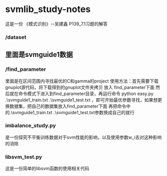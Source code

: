 # svmlib_study-notes
这是一份 《模式识别》--吴建鑫 P139_7.1习题的解答 
### /dataset 
里面是svmguide1数据
----------------------------------------------------------
### /find_parameter 
里面是在区间范围内寻找最优的C和gamma的project
使用方法：首先需要下载gnuplot源代码，将下载得到的gnuplot文件夹拷贝 放入 find_parameter下面
然后就在命令模式下进入到find_parameter目录，再运行命令
python easy.py .\svmguide1_train.txt .\svmguide1_test.txt
，即可开始最优参数寻找，如果想更换数据集，把自己的数据集放入find_parameter下面
再把命令中的.\svmguide1_train.txt .\svmguide1_test.txt参数换成自己的就行

### imbalance_study.py
是一份探究不平衡训练数据对于svm性能的影响，以及使用参数w_i去对这种影响的消除

### libsvm_test.py
这是一份简单的libsvm函数的使用相关代码
